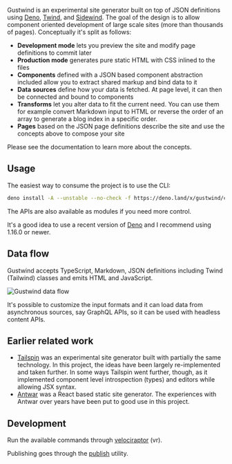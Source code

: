 Gustwind is an experimental site generator built on top of JSON definitions using [Deno](https://deno.land/), [Twind](https://twind.dev/), and [Sidewind](https://sidewind.js.org/). The goal of the design is to allow component oriented development of large scale sites (more than thousands of pages). Conceptually it's split as follows:

* **Development mode** lets you preview the site and modify page definitions to commit later
* **Production mode** generates pure static HTML with CSS inlined to the files
* **Components** defined with a JSON based component abstraction included allow you to extract shared markup and bind data to it
* **Data sources** define how your data is fetched. At page level, it can then be connected and bound to components
* **Transforms** let you alter data to fit the current need. You can use them for example convert Markdown input to HTML or reverse the order of an array to generate a blog index in a specific order.
* **Pages** based on the JSON page definitions describe the site and use the concepts above to compose your site

Please see the documentation to learn more about the concepts.

## Usage

The easiest way to consume the project is to use the CLI:

```bash
deno install -A --unstable --no-check -f https://deno.land/x/gustwind/cli.ts
```

The APIs are also available as modules if you need more control.

It's a good idea to use a recent version of [Deno](https://deno.land/) and I recommend using 1.16.0 or newer.

## Data flow

Gustwind accepts TypeScript, Markdown, JSON definitions including Twind (Tailwind) classes and emits HTML and JavaScript.

![Gustwind data flow](/gustwind-flow.svg)

It's possible to customize the input formats and it can load data from asynchronous sources, say GraphQL APIs, so it can be used with headless content APIs.

## Earlier related work

* [Tailspin](https://github.com/survivejs/tailspin) was an experimental site generator built with partially the same technology. In this project, the ideas have been largely re-implemented and taken further. In some ways Tailspin went further, though, as it implemented component level introspection (types) and editors while allowing JSX syntax.
* [Antwar](https://antwar.js.org/) was a React based static site generator. The experiences with Antwar over years have been put to good use in this project.

## Development

Run the available commands through [velociraptor](https://github.com/umbopepato/velociraptor) (vr).

Publishing goes through the [publish](https://deno.land/x/publish) utility.
